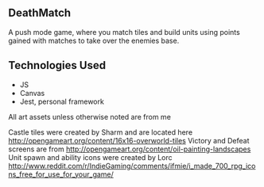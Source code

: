 ## DeathMatch

A push mode game, where you match tiles and build units using points gained with matches to take over the enemies base.

## Technologies Used

* JS
* Canvas
* Jest, personal framework

All art assets unless otherwise noted are from me

Castle tiles were created by Sharm and are located here http://opengameart.org/content/16x16-overworld-tiles
Victory and Defeat screens are from http://opengameart.org/content/oil-painting-landscapes
Unit spawn and ability icons were created by Lorc http://www.reddit.com/r/IndieGaming/comments/ifmie/i_made_700_rpg_icons_free_for_use_for_your_game/